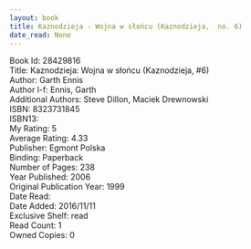 ```yaml
---
layout: book
title: Kaznodzieja - Wojna w słońcu (Kaznodzieja,  no. 6)
date_read: None
---
```


Book Id: 28429816<br />
Title: Kaznodzieja: Wojna w słońcu (Kaznodzieja, #6)<br />
Author: Garth Ennis<br />
Author l-f: Ennis, Garth<br />
Additional Authors: Steve Dillon, Maciek Drewnowski<br />
ISBN: 8323731845<br />
ISBN13: <br />
My Rating: 5<br />
Average Rating: 4.33<br />
Publisher: Egmont Polska<br />
Binding: Paperback<br />
Number of Pages: 238<br />
Year Published: 2006<br />
Original Publication Year: 1999<br />
Date Read: <br />
Date Added: 2016/11/11<br />
Exclusive Shelf: read<br />
Read Count: 1<br />
Owned Copies: 0<br />

